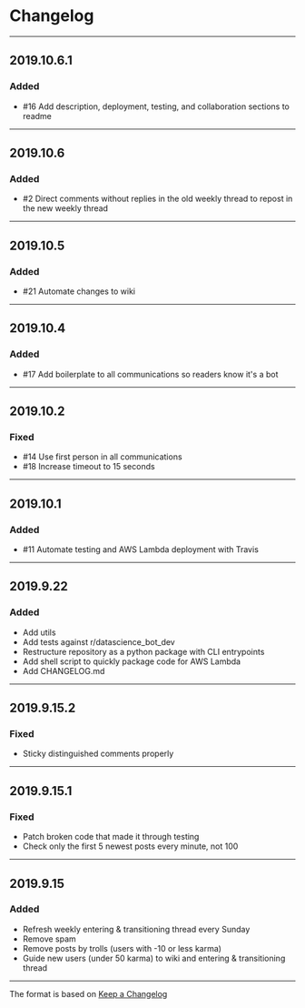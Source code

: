 # Changelog

---

## 2019.10.6.1

### Added

- #16 Add description, deployment, testing, and collaboration sections to readme

---

## 2019.10.6

### Added

- #2 Direct comments without replies in the old weekly thread to repost in the new weekly thread

---

## 2019.10.5

### Added

- #21 Automate changes to wiki

---

## 2019.10.4

### Added

- #17 Add boilerplate to all communications so readers know it's a bot
---

## 2019.10.2

### Fixed

- #14 Use first person in all communications
- #18 Increase timeout to 15 seconds

---

## 2019.10.1

### Added

- #11 Automate testing and AWS Lambda deployment with Travis

---

## 2019.9.22

### Added

- Add utils
- Add tests against r/datascience_bot_dev
- Restructure repository as a python package with CLI entrypoints
- Add shell script to quickly package code for AWS Lambda
- Add CHANGELOG.md

---

## 2019.9.15.2

### Fixed

- Sticky distinguished comments properly

---

## 2019.9.15.1

### Fixed

- Patch broken code that made it through testing
- Check only the first 5 newest posts every minute, not 100

---

## 2019.9.15

### Added

- Refresh weekly entering & transitioning thread every Sunday
- Remove spam
- Remove posts by trolls (users with -10 or less karma)
- Guide new users (under 50 karma) to wiki and entering & transitioning thread

---

The format is based on [Keep a Changelog](https://keepachangelog.com/en/1.0.0/)
